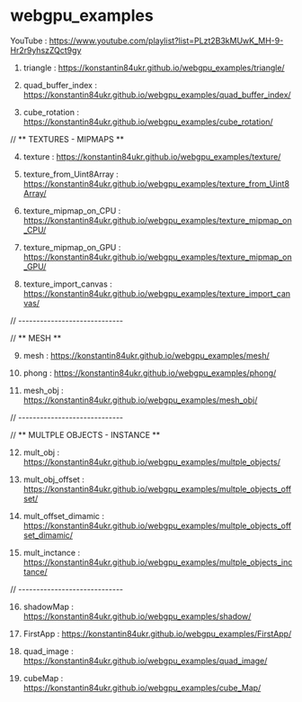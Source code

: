 # webgpu_examples

YouTube : https://www.youtube.com/playlist?list=PLzt2B3kMUwK_MH-9-Hr2r9yhszZQct9gy

1) triangle : https://konstantin84ukr.github.io/webgpu_examples/triangle/

2) quad_buffer_index : https://konstantin84ukr.github.io/webgpu_examples/quad_buffer_index/

3) cube_rotation : https://konstantin84ukr.github.io/webgpu_examples/cube_rotation/

// ** TEXTURES - MIPMAPS **

4) texture : https://konstantin84ukr.github.io/webgpu_examples/texture/

5) texture_from_Uint8Array : https://konstantin84ukr.github.io/webgpu_examples/texture_from_Uint8Array/

6) texture_mipmap_on_CPU : https://konstantin84ukr.github.io/webgpu_examples/texture_mipmap_on_CPU/

7) texture_mipmap_on_GPU : https://konstantin84ukr.github.io/webgpu_examples/texture_mipmap_on_GPU/

8) texture_import_canvas : https://konstantin84ukr.github.io/webgpu_examples/texture_import_canvas/

// -----------------------------

// ** MESH  **

9) mesh : https://konstantin84ukr.github.io/webgpu_examples/mesh/

10) phong : https://konstantin84ukr.github.io/webgpu_examples/phong/

11) mesh_obj : https://konstantin84ukr.github.io/webgpu_examples/mesh_obj/

// -----------------------------

// ** MULTPLE OBJECTS - INSTANCE **

12) mult_obj : https://konstantin84ukr.github.io/webgpu_examples/multple_objects/

13) mult_obj_offset : https://konstantin84ukr.github.io/webgpu_examples/multple_objects_offset/

14) mult_offset_dimamic : https://konstantin84ukr.github.io/webgpu_examples/multple_objects_offset_dimamic/

15) mult_inctance : https://konstantin84ukr.github.io/webgpu_examples/multple_objects_inctance/

// -----------------------------

16) shadowMap : https://konstantin84ukr.github.io/webgpu_examples/shadow/

17) FirstApp : https://konstantin84ukr.github.io/webgpu_examples/FirstApp/

18) quad_image : https://konstantin84ukr.github.io/webgpu_examples/quad_image/

19) cubeMap : https://konstantin84ukr.github.io/webgpu_examples/cube_Map/
